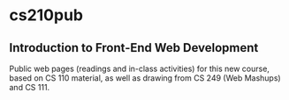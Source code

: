 # cs210pub

## Introduction to Front-End Web Development

Public web pages (readings and in-class activities) for this new course,
based on CS 110 material, as well as drawing from CS 249 (Web Mashups) and 
CS 111.
